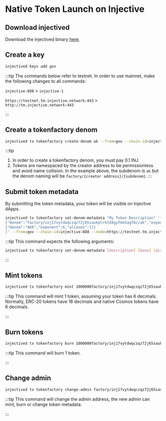 # Native Token Launch on Injective

## Download injectived

Download the injectived binary [here](https://docs.injective.network/develop/tools/injectived/install).

## Create a key

```bash
injectived keys add gov
```

:::tip
The commands below refer to testnet. In order to use mainnet, make the following changes to all commands:

`injective-888` > `injective-1`

`https://testnet.tm.injective.network:443` > `http://tm.injective.network:443`

:::

## Create a tokenfactory denom

```bash
injectived tx tokenfactory create-denom ak --from=gov --chain-id=injective-888 --node=https://testnet.tm.injective.network:443 --gas-prices=500000000inj --gas 1000000
```

:::tip
1. In order to create a tokenfactory denom, you must pay 0.1 INJ.
2. Tokens are namespaced by the creator address to be permissionless and avoid name collision. In the example above, the subdenom is `ak` but the denom naming will be `factory/{creator address}/{subdenom}`.
:::

## Submit token metadata

By submitting the token metadata, your token will be visible on Injective dApps.

```bash
injectived tx tokenfactory set-denom-metadata "My Token Description" 'factory/inj17vytdwqczqz72j65saukplrktd4gyfme5agf6c/ak' AKK AKCoin AK '[
{"denom":"factory/inj17vytdwqczqz72j65saukplrktd4gyfme5agf6c/ak","exponent":0,"aliases":[]},
{"denom":"AKK","exponent":6,"aliases":[]}
]' --from=gov --chain-id=injective-888 --node=https://testnet.tm.injective.network:443 --gas-prices=500000000inj --gas 1000000
```

:::tip
This command expects the following arguments:

```bash
injectived tx tokenfactory set-denom-metadata [description] [base] [display] [name] [symbol] [denom-unit (json)]
```

:::

## Mint tokens

```bash
injectived tx tokenfactory mint 1000000factory/inj17vytdwqczqz72j65saukplrktd4gyfme5agf6c/ak --from=gov --chain-id=injective-888 --node=https://testnet.tm.injective.network:443 --gas-prices=500000000inj --gas 1000000
```

:::tip
This command will mint 1 token, assuming your token has 6 decimals. Normally, ERC-20 tokens have 18 decimals and native Cosmos tokens have 6 decimals.

:::

## Burn tokens

```bash
injectived tx tokenfactory burn 1000000factory/inj17vytdwqczqz72j65saukplrktd4gyfme5agf6c/ak --from=gov --chain-id=injective-888 --node=https://testnet.tm.injective.network:443 --gas-prices=500000000inj --gas 1000000
```

:::tip
This command will burn 1 token.

:::

## Change admin

```bash
injectived tx tokenfactory change-admin factory/inj17vytdwqczqz72j65saukplrktd4gyfme5agf6c/ak NEW_ADDRESS --from=gov --chain-id=injective-888 --node=https://testnet.tm.injective.network:443 --gas-prices=500000000inj --gas 1000000
```

:::tip
This command will change the admin address, the new admin can mint, burn or change token metadata.


:::
